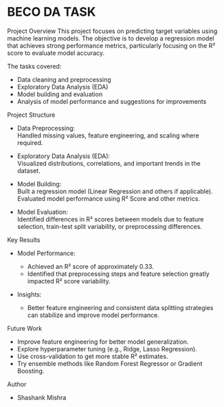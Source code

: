 # BECO DA TASK

Project Overview
This project focuses on predicting target variables using machine learning models. The objective is to develop a regression model that achieves strong performance metrics, particularly focusing on the R² score to evaluate model accuracy.

The tasks covered:
- Data cleaning and preprocessing
- Exploratory Data Analysis (EDA)
- Model building and evaluation
- Analysis of model performance and suggestions for improvements

Project Structure
- Data Preprocessing:  
  Handled missing values, feature engineering, and scaling where required.

- Exploratory Data Analysis (EDA):  
  Visualized distributions, correlations, and important trends in the dataset.

- Model Building:  
  Built a regression model (Linear Regression and others if applicable).  
  Evaluated model performance using R² Score and other metrics.

- Model Evaluation:  
  Identified differences in R² scores between models due to feature selection, train-test split variability, or preprocessing differences.

Key Results
- Model Performance:
  - Achieved an R² score of approximately 0.33.
  - Identified that preprocessing steps and feature selection greatly impacted R² score variability.
  
- Insights:
  - Better feature engineering and consistent data splitting strategies can stabilize and improve model performance.
  


Future Work
- Improve feature engineering for better model generalization.
- Explore hyperparameter tuning (e.g., Ridge, Lasso Regression).
- Use cross-validation to get more stable R² estimates.
- Try ensemble methods like Random Forest Regressor or Gradient Boosting.

Author
- Shashank Mishra
